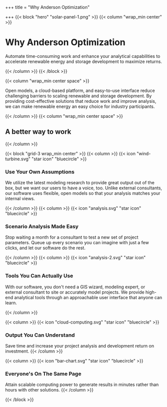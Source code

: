 +++
title = "Why Anderson Optimization"

+++
{{< block "hero" "solar-panel-1.png" >}}
{{< column "wrap_min center" >}}

# Why Anderson Optimization

Automate time-consuming work and enhance your analytical capabilities to accelerate renewable energy and storage development to maximize returns.

{{< /column >}}
{{< /block >}}

{{< column "wrap_min center space" >}}

Open models, a cloud-based platform, and easy-to-use interface reduce challenging barriers to scaling renewable and storage development. By providing cost-effective solutions that reduce work and improve analysis, we can make renewable energy an easy choice for industry participants.

{{< /column >}}
{{< column "wrap_min center space" >}}

## A better way to work

{{< /column >}}

{{< block "grid-3 wrap_min center" >}}
{{< column >}}
{{< icon "wind-turbine.svg" "star icon" "bluecircle" >}}

### Use Your Own Assumptions

We utilize the latest modeling research to provide great output out of the box, but we want our users to have a voice, too. Unlike external consultants, our software uses flexible, open models so that your analysis matches your internal views.

{{< /column >}} {{< column >}} {{< icon "analysis.svg" "star icon" "bluecircle" >}}

### Scenario Analysis Made Easy

Stop waiting a month for a consultant to test a new set of project parameters. Queue up every scenario you can imagine with just a few clicks, and let our software do the rest.

{{< /column >}} {{< column >}} {{< icon "analysis-2.svg" "star icon" "bluecircle" >}}

### Tools You Can Actually Use

With our software, you don't need a GIS wizard, modeling expert, or external consultant to site or accurately model projects. We provide high-end analytical tools through an approachable user interface that anyone can learn.

{{< /column >}}

{{< column >}} {{< icon "cloud-computing.svg" "star icon" "bluecircle" >}}

### Output You Can Understand

Save time and increase your project analysis and development return on investment.
{{< /column >}}

{{< column >}}
{{< icon "bar-chart.svg" "star icon" "bluecircle" >}}

### Everyone's On The Same Page

Attain scalable computing power to generate results in minutes rather than hours with other solutions.
{{< /column >}}

{{< /block >}}